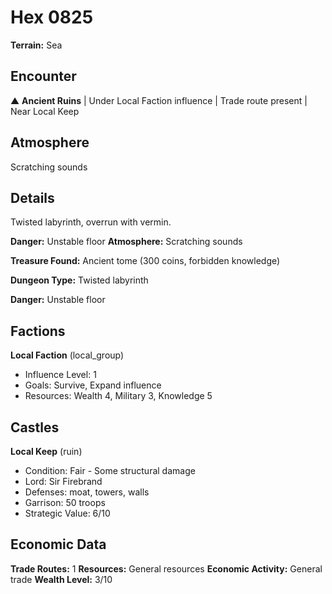 # Hex 0825

**Terrain:** Sea

## Encounter
▲ **Ancient Ruins** | Under Local Faction influence | Trade route present | Near Local Keep

## Atmosphere
Scratching sounds

## Details
Twisted labyrinth, overrun with vermin.

**Danger:** Unstable floor
**Atmosphere:** Scratching sounds

**Treasure Found:** Ancient tome (300 coins, forbidden knowledge)


**Dungeon Type:** Twisted labyrinth

**Danger:** Unstable floor

## Factions
**Local Faction** (local_group)
- Influence Level: 1
- Goals: Survive, Expand influence
- Resources: Wealth 4, Military 3, Knowledge 5

## Castles
**Local Keep** (ruin)
- Condition: Fair - Some structural damage
- Lord: Sir Firebrand
- Defenses: moat, towers, walls
- Garrison: 50 troops
- Strategic Value: 6/10

## Economic Data
**Trade Routes:** 1
**Resources:** General resources
**Economic Activity:** General trade
**Wealth Level:** 3/10
